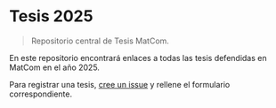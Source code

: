 # Tesis 2025
> Repositorio central de Tesis MatCom.

En este repositorio encontrará enlaces a todas las tesis defendidas en MatCom en el año 2025.

Para registrar una tesis, [cree un issue](/issues) y rellene el formulario correspondiente.
